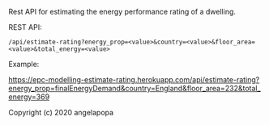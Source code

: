 Rest API for estimating the energy performance rating of a dwelling.

REST API:

```
/api/estimate-rating?energy_prop=<value>&country=<value>&floor_area=<value>&total_energy=<value>
```

Example:

https://epc-modelling-estimate-rating.herokuapp.com/api/estimate-rating?energy_prop=finalEnergyDemand&country=England&floor_area=232&total_energy=369



Copyright (c) 2020 angelapopa
